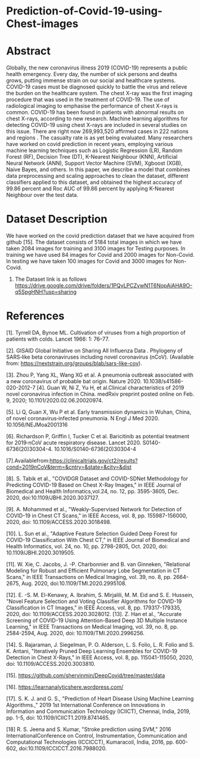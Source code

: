 # Prediction-of-Covid-19-using-Chest-images

# Abstract 
Globally, the new coronavirus illness 2019 (COVID-19) represents a public health emergency. Every day, the number of sick persons and deaths grows, putting immense strain on our social and healthcare systems. COVID-19 cases must be diagnosed quickly to battle the virus and relieve the burden on the healthcare system.
The chest X-ray was the first imaging procedure that was used in the treatment of COVID-19. The use of radiological imaging to emphasise the performance of chest X-rays is common. COVID-19 has been found in patients with abnormal results on chest X-rays, according to new research. Machine learning algorithms for detecting COVID-19 using chest X-rays are included in several studies on this issue.
There are right now 269,993,520 affirmed cases in 222 nations and regions . The casualty rate is as yet being evaluated. Many researchers have worked on covid prediction in recent years, employing various machine learning techniques such as Logistic Regression (LR), Random Forest (RF), Decision Tree (DT), K-Nearest Neighbour (KNN), Artificial Neural Network (ANN), Support Vector Machine (SVM), Xgboost (XGB), Naive Bayes, and others. In this paper, we describe a model that combines data preprocessing and scaling approaches to clean the dataset, different classifiers applied to this dataset, and obtained the highest accuracy of 99.86 percent and Roc AUC of 99.86 percent by applying K-Nearest Neighbour over the test data.


# Dataset Description 
We have worked on the covid prediction dataset that we have acquired from github [15]. The dataset consists of 5184 total images in which we have taken 2084 images for training and 3100 images for Testing purposes. In training we have used 84 images for Covid and 2000 images for Non-Covid. In testing we have taken 100 images for Covid and 3000 images for Non-Covid.
 1) The Dataset link is as follows https://drive.google.com/drive/folders/1PQyLPCZvwN1T6NopAiAHA9O-q5SpgHNH?usp=sharing
# References 

[1]. Tyrrell DA, Bynoe ML. Cultivation of viruses from a high proportion of patients with colds. Lancet 1966: 1: 76–77.

[2]. GISAID Global Initiative on Sharing All Influenza Data . Phylogeny of SARS‐like beta coronaviruses including novel coronavirus (nCoV). (Available from: https://nextstrain.org/groups/blab/sars-like-cov).

[3]. Zhou P, Yang XL, Wang XG et al. A pneumonia outbreak associated with a new coronavirus of probable bat origin. Nature 2020. 10.1038/s41586-020-2012-7
[4]. Guan W, Ni Z, Yu H, et al.Clinical characteristics of 2019 novel coronavirus infection in China. medRxiv preprint posted online on Feb. 9, 2020; 10.1101/2020.02.06.20020974.

[5]. Li Q, Guan X, Wu P et al. Early transmission dynamics in Wuhan, China, of novel coronavirus‐infected pneumonia. N Engl J Med 2020. 10.1056/NEJMoa2001316

[6]. Richardson P, Griffin I, Tucker C et al. Baricitinib as potential treatment for 2019‐nCoV acute respiratory disease. Lancet 2020. S0140-6736(20)30304-4. 10.1016/S0140-6736(20)30304-4

[7].Availablefrom:https://clinicaltrials.gov/ct2/results?cond=2019nCoV&term=&cntry=&state=&city=&dist

[8]. S. Tabik et al., "COVIDGR Dataset and COVID-SDNet Methodology for
Predicting COVID-19 Based on Chest X-Ray Images," in IEEE Journal of
Biomedical and Health Informatics,vol.24, no. 12, pp. 3595-3605, Dec. 2020,
doi:10.1109/JBHI.2020.3037127.

[9]. A. Mohammed et al., "Weakly-Supervised Network for Detection of COVID-19
in Chest CT Scans," in IEEE Access, vol. 8, pp. 155987-156000, 2020, doi:
10.1109/ACCESS.2020.3018498.

[10]. L. Sun et al., "Adaptive Feature Selection Guided Deep Forest for COVID-19
Classification With Chest CT," in IEEE Journal of Biomedical and Health
Informatics, vol. 24, no. 10, pp. 2798-2805, Oct. 2020, doi:
10.1109/JBHI.2020.3019505.

[11]. W. Xie, C. Jacobs, J. -P. Charbonnier and B. van Ginneken, "Relational
Modeling for Robust and Efficient Pulmonary Lobe Segmentation in CT Scans," in
IEEE Transactions on Medical Imaging, vol. 39, no. 8, pp. 2664-2675, Aug. 2020,
doi:10.1109/TMI.2020.2995108.

[12]. E. -S. M. El-Kenawy, A. Ibrahim, S. Mirjalili, M. M. Eid and S. E. Hussein, "Novel
Feature Selection and Voting Classifier Algorithms for COVID-19 Classification in
CT Images," in IEEE Access, vol. 8, pp. 179317-179335, 2020, doi:
10.1109/ACCESS.2020.3028012.
[13]. Z. Han et al., "Accurate Screening of COVID-19 Using Attention-Based Deep 3D
Multiple Instance Learning," in IEEE Transactions on Medical Imaging, vol. 39, no.
8, pp. 2584-2594, Aug. 2020, doi: 10.1109/TMI.2020.2996256.

[14]. S. Rajaraman, J. Siegelman, P. O. Alderson, L. S. Folio, L. R. Folio and S. K.
Antani, "Iteratively Pruned Deep Learning Ensembles for COVID-19 Detection in
Chest X-Rays," in IEEE Access, vol. 8, pp. 115041-115050, 2020, doi:
10.1109/ACCESS.2020.3003810.

[15]. https://github.com/shervinmin/DeepCovid/tree/master/data

[16]. https://learnanalyticshere.wordpress.com/

[17]. S. K. J. and G. S., "Prediction of Heart Disease Using Machine Learning
Algorithms.," 2019 1st International Conference on Innovations in Information
and Communication Technology (ICIICT), Chennai, India, 2019, pp. 1-5, doi:
10.1109/ICIICT1.2019.8741465.

[18] R. S. Jeena and S. Kumar, "Stroke prediction using SVM," 2016 InternationalConference on Control, Instrumentation, Communication and Computational
Technologies (ICCICCT), Kumaracoil, India, 2016, pp. 600-602, doi:10.1109/ICCICCT.2016.7988020.
